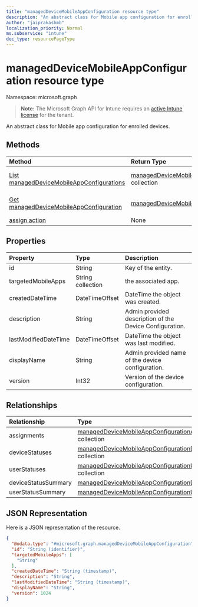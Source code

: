 ```yaml
---
title: "managedDeviceMobileAppConfiguration resource type"
description: "An abstract class for Mobile app configuration for enrolled devices."
author: "jaiprakashmb"
localization_priority: Normal
ms.subservice: "intune"
doc_type: resourcePageType
---
```


# managedDeviceMobileAppConfiguration resource type

Namespace: microsoft.graph

> **Note:** The Microsoft Graph API for Intune requires an [active Intune license](https://go.microsoft.com/fwlink/?linkid=839381) for the tenant.

An abstract class for Mobile app configuration for enrolled devices.

## Methods
|Method|Return Type|Description|
|:---|:---|:---|
|[List managedDeviceMobileAppConfigurations](../api/intune-apps-manageddevicemobileappconfiguration-list.md)|[managedDeviceMobileAppConfiguration](../resources/intune-apps-manageddevicemobileappconfiguration.md) collection|List properties and relationships of the [managedDeviceMobileAppConfiguration](../resources/intune-apps-manageddevicemobileappconfiguration.md) objects.|
|[Get managedDeviceMobileAppConfiguration](../api/intune-apps-manageddevicemobileappconfiguration-get.md)|[managedDeviceMobileAppConfiguration](../resources/intune-apps-manageddevicemobileappconfiguration.md)|Read properties and relationships of the [managedDeviceMobileAppConfiguration](../resources/intune-apps-manageddevicemobileappconfiguration.md) object.|
|[assign action](../api/intune-apps-manageddevicemobileappconfiguration-assign.md)|None|Not yet documented|

## Properties
|Property|Type|Description|
|:---|:---|:---|
|id|String|Key of the entity.|
|targetedMobileApps|String collection|the associated app.|
|createdDateTime|DateTimeOffset|DateTime the object was created.|
|description|String|Admin provided description of the Device Configuration.|
|lastModifiedDateTime|DateTimeOffset|DateTime the object was last modified.|
|displayName|String|Admin provided name of the device configuration.|
|version|Int32|Version of the device configuration.|

## Relationships
|Relationship|Type|Description|
|:---|:---|:---|
|assignments|[managedDeviceMobileAppConfigurationAssignment](../resources/intune-apps-manageddevicemobileappconfigurationassignment.md) collection|The list of group assignemenets for app configration.|
|deviceStatuses|[managedDeviceMobileAppConfigurationDeviceStatus](../resources/intune-apps-manageddevicemobileappconfigurationdevicestatus.md) collection|List of ManagedDeviceMobileAppConfigurationDeviceStatus.|
|userStatuses|[managedDeviceMobileAppConfigurationUserStatus](../resources/intune-apps-manageddevicemobileappconfigurationuserstatus.md) collection|List of ManagedDeviceMobileAppConfigurationUserStatus.|
|deviceStatusSummary|[managedDeviceMobileAppConfigurationDeviceSummary](../resources/intune-apps-manageddevicemobileappconfigurationdevicesummary.md)|App configuration device status summary.|
|userStatusSummary|[managedDeviceMobileAppConfigurationUserSummary](../resources/intune-apps-manageddevicemobileappconfigurationusersummary.md)|App configuration user status summary.|

## JSON Representation
Here is a JSON representation of the resource.
<!-- {
  "blockType": "resource",
  "keyProperty": "id",
  "@odata.type": "microsoft.graph.managedDeviceMobileAppConfiguration"
}
-->
``` json
{
  "@odata.type": "#microsoft.graph.managedDeviceMobileAppConfiguration",
  "id": "String (identifier)",
  "targetedMobileApps": [
    "String"
  ],
  "createdDateTime": "String (timestamp)",
  "description": "String",
  "lastModifiedDateTime": "String (timestamp)",
  "displayName": "String",
  "version": 1024
}
```
